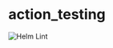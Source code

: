 # action_testing

![Helm Lint](https://github.com/jhedden/action_testing/workflows/Helm%20Lint/badge.svg)
